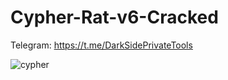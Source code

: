 # Cypher-Rat-v6-Cracked

Telegram: https://t.me/DarkSidePrivateTools

![cypher](https://user-images.githubusercontent.com/130447144/231116799-3f31ca2c-ddcb-4d81-8787-0ad4aeda6a78.png)
